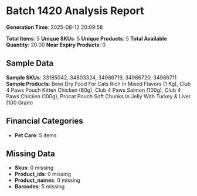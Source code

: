 # Batch 1420 Analysis Report

**Generation Time**: 2025-08-12 20:09:58

**Total Items**: 5
**Unique SKUs**: 5
**Unique Products**: 5
**Total Available Quantity**: 20.00
**Near Expiry Products**: 0

## Sample Data
**Sample SKUs**: 33185042, 34803324, 34986719, 34986720, 34986711
**Sample Products**: Bewi Dry Food For Cats Rich In Mixed Flavors (1 Kg), Club 4 Paws Pouch Kitten Chicken (80g), Club 4 Paws Salmon (100g), Club 4 Paws Chicken (100g), Procat Pouch Soft Chunks In Jelly With Turkey & Liver (100 Gram)

## Financial Categories
- **Pet Care**: 5 items

## Missing Data
- **Skus**: 0 missing
- **Product_ids**: 0 missing
- **Product_names**: 0 missing
- **Barcodes**: 5 missing
